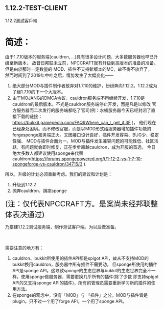 1.12.2-TEST-CLIENT
--------------------
1.12.2測試客戶端  

# 简述：  
由于1.7.10版本的服务端(cauldron, ...)具有很多设计问题，大多数服务器也早已升级至新版本，
故昔日邦联未立前，NPCCRAFT就有升级到高版本的准备的准备。但是由於那时一定数量的
MOD、插件不支持新版本的MC，故不得不放弃了。  
然而时间到了2019年中叶之后，情势发生了大幅变化——  
  1) 绝大部分MOD与插件制作者放弃对1.7.10的维护，纷纷奔向1.12.2。1.12.2成为了继1.7.10的下一个大版本。
  2) 由于MOJANG的DMCA协议，cauldron服务端不再继续开发，1.7.10是cauldron的最后版本。不光是cauldron服务端停止开发，而是凡是以修改
  官方服务器而二次发行的服务端都吃了官司(例：水桶服务器今天已经封闭了直接下载的链接：https://bukkit.gamepedia.com/FAQ#Where_can_I_get_it.3F )，
  他们现在已经身处困境。而不修改官服，而是以MOD形式给服务器增加插件功能的forgesponge服务端正火。又因接口设计良好，插件开发容易、BUG少、稳定性强、
  MOD与插件合而为一，MOD与插件发生兼容问题的可能性低、社区活跃，有问题就会即时修复，正在步步超越cauldron，成为开服的首选。
  今日绝大多数人都建议使用sponge来代替cauldron(https://forums.spongepowered.org/t/1-12-2-vs-1-7-10-spongeforge-vs-cauldron/34715/3 ).
  
所以，升级的计划必须重新考虑。我们的建议和计划是：  
  1) 升级到1.12.2
  2) 抛弃cauldron，拥抱sponge
  
<font size=5>(注：仅代表NPCCRAFT方。是案尚未经邦联整体表决通过)</font>


乃搭建1.12.2测试服务端，制作测试客户端。为以后做准备。
<br/><br/><br/>


需要注意的地方有：
  1) cauldron、bukkit所使用的插件API都是spigot API，故从不支持MOD的bukkit换用cauldron，服务器中所有插件不需要动。
  但sponge所使用的插件API是sponge API。这导致sponge的生态世界与bukkit的生态世界完全不一样。使用sponge做服务器，需要更换几乎所有的插件(除了少数
  即支持spigot API的又支持sponge API的插件)，所有的管理员需要重新学习新的插件的使用方法。
  2) 在sponge的观念中，没有「MOD」与 「插件」之分。MOD与插件皆是plugin，只不过一个用了forge API，一个用了sponge API。

  

